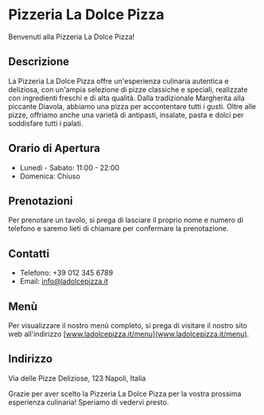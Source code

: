 # Pizzeria La Dolce Pizza

Benvenuti alla Pizzeria La Dolce Pizza!

## Descrizione
La Pizzeria La Dolce Pizza offre un'esperienza culinaria autentica e deliziosa, con un'ampia selezione di pizze classiche e speciali, realizzate con ingredienti freschi e di alta qualità. Dalla tradizionale Margherita alla piccante Diavola, abbiamo una pizza per accontentare tutti i gusti. Oltre alle pizze, offriamo anche una varietà di antipasti, insalate, pasta e dolci per soddisfare tutti i palati.

## Orario di Apertura
- Lunedì - Sabato: 11:00 - 22:00
- Domenica: Chiuso

## Prenotazioni
Per prenotare un tavolo, si prega di lasciare il proprio nome e numero di telefono e saremo lieti di chiamare per confermare la prenotazione.

## Contatti
- Telefono: +39 012 345 6789
- Email: info@ladolcepizza.it

## Menù
Per visualizzare il nostro menù completo, si prega di visitare il nostro sito web all'indirizzo [www.ladolcepizza.it/menu](www.ladolcepizza.it/menu).

## Indirizzo
Via delle Pizze Deliziose, 123
Napoli, Italia

Grazie per aver scelto la Pizzeria La Dolce Pizza per la vostra prossima esperienza culinaria! Speriamo di vedervi presto.
